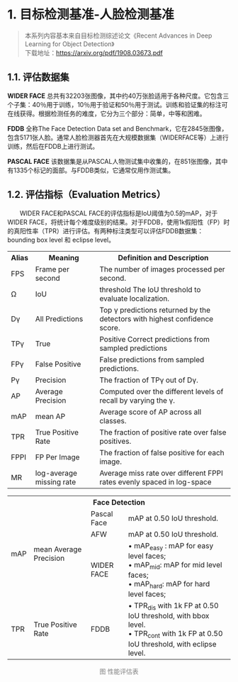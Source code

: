 # 1. 目标检测基准-人脸检测基准
> 本系列内容基本来自目标检测综述论文《Recent Advances in Deep Learning for Object Detection》\
> 下载地址：https://arxiv.org/pdf/1908.03673.pdf

## 1.1. 评估数据集
**WIDER FACE** 总共有32203张图像，其中约40万张脸适用于各种尺度。它包含三个子集：40％用于训练，10％用于验证和50％用于测试。训练和验证集的标注可在线获得。根据检测任务的难度，它分为三个部分：简单，中等和困难。

**FDDB** 全称The Face Detection Data set and Benchmark，它在2845张图像，包含5171张人脸。通常人脸检测器首先在大规模数据集（WIDERFACE等）上进行训练，然后在FDDB上进行测试。

**PASCAL FACE** 该数据集是从PASCAL人物测试集中收集的，在851张图像，其中有1335个标记的面部。与FDDB类似，它通常仅用作测试集。

## 1.2. 评估指标（Evaluation Metrics）
&emsp;&emsp;WIDER FACE和PASCAL FACE的评估指标是IoU阈值为0.5的mAP，对于WIDER FACE，将统计每个难度级别的结果。对于FDDB，使用1k假阳性（FP）时的真阳性率（TPR）进行评估。有两种标注类型可以评估FDDB数据集：bounding box level 和 eclipse level。

<table>
  <tr>
    <th>Alias</th>
    <th>Meaning</th>
    <th>Definition and Description</th>
  </tr>
  <tr>
    <td>FPS</td>
    <td>Frame per second</td>
    <td>The number of images processed per second.</td>
  </tr>
  <tr>
    <td>Ω</td>
    <td>IoU</td>
    <td>threshold The IoU threshold to evaluate localization.</td>
  </tr>
  <tr>
    <td>Dγ</td>
    <td>All Predictions</td>
    <td>Top γ predictions returned by the detectors with highest confidence score.</td>
  </tr>
  <tr>
    <td>TPγ</td>
    <td>True</td>
    <td>Positive Correct predictions from sampled predictions</td>
  </tr>
  <tr>
    <td>FPγ</td>
    <td>False Positive</td>
    <td>False predictions from sampled predictions.</td>
  </tr>
  <tr>
    <td>Pγ</td>
    <td>Precision</td>
    <td>The fraction of TPγ out of Dγ.</td>
  </tr>
  <tr>
    <td>AP</td>
    <td>Average Precision</td>
    <td>Computed over the different levels of recall by varying the γ.</td>
  </tr>
  <tr>
    <td>mAP</td>
    <td>mean AP</td>
    <td>Average score of AP across all classes.</td>
  </tr>
  <tr>
    <td>TPR</td>
    <td>True Positive Rate</td>
    <td>The fraction of positive rate over false positives.</td>
  </tr>
  <tr>
    <td>FPPI</td>
    <td>FP Per Image</td>
    <td>The fraction of false positive for each image.</td>
  </tr>
  <tr>
    <td>MR</td>
    <td>log-average missing rate</td>
    <td>Average miss rate over different FPPI rates evenly spaced in log-space</td>
  </tr>
</table>

<table>
  <th colspan=4>Face Detection</th>
  <tr>
    <td rowspan=3>mAP</td>
    <td rowspan=3>mean Average Precision</td>
    <td>Pascal Face</td>
    <td>mAP at 0.50 IoU threshold.</td>
  </tr>
  <tr>
    <td>AFW</td>
    <td>mAP at 0.50 IoU threshold.</td>
  </tr>
  <tr>
    <td>WIDER FACE</td>
    <td>• mAP<sub>easy</sub> : mAP for easy level faces;<br>
    • mAP<sub>mid</sub>: mAP for mid level faces;<br>
    • mAP<sub>hard</sub>: mAP for hard level faces;</td>
  </tr>
  <tr>
    <td>TPR</td>
    <td>True Positive Rate</td>
    <td>FDDB</td>
    <td>• TPR<sub>dis</sub> with 1k FP at 0.50 IoU threshold, with bbox level.<br>
    • TPR<sub>cont</sub> with 1k FP at 0.50 IoU threshold, with eclipse level.<br></td>
  </tr>
</table>
<div align=center><font color="gray">图 性能评估表</font></div>
<br>
